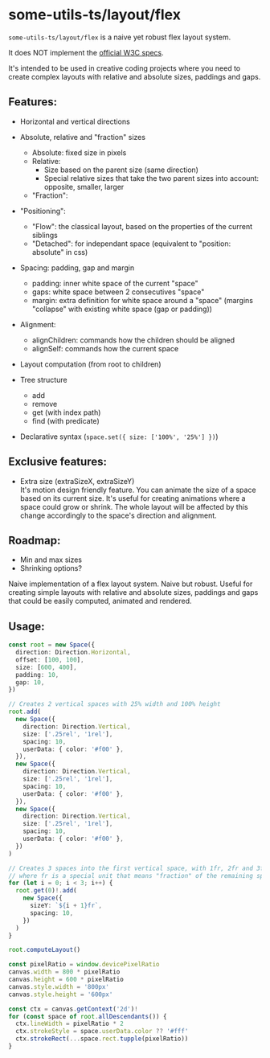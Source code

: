 # some-utils-ts/layout/flex

`some-utils-ts/layout/flex` is a naive yet robust flex layout system.

It does NOT implement the [official W3C specs](https://www.w3.org/TR/css-flexbox-1/).

It's intended to be used in creative coding projects where you need to create
complex layouts with relative and absolute sizes, paddings and gaps.

## Features:

- Horizontal and vertical directions

- Absolute, relative and "fraction" sizes

  - Absolute: fixed size in pixels
  - Relative:
    - Size based on the parent size (same direction)
    - Special relative sizes that take the two parent sizes into account: opposite, smaller, larger
  - "Fraction":

- "Positioning":

  - "Flow": the classical layout, based on the properties of the current siblings
  - "Detached": for independant space (equivalent to "position: absolute" in css)

- Spacing: padding, gap and margin

  - padding: inner white space of the current "space"
  - gaps: white space between 2 consecutives "space"
  - margin: extra definition for white space around a "space" (margins "collapse" with existing white space (gap or padding))

- Alignment:

  - alignChildren: commands how the children should be aligned
  - alignSelf: commands how the current space

- Layout computation (from root to children)

- Tree structure

  - add
  - remove
  - get (with index path)
  - find (with predicate)

- Declarative syntax (`space.set({ size: ['100%', '25%'] })`)

## Exclusive features:

- Extra size (extraSizeX, extraSizeY)  
  It's motion design friendly feature. You can animate the size of a space
  based on its current size. It's useful for creating animations where a space
  could grow or shrink. The whole layout will be affected by this change
  accordingly to the space's direction and alignment.

## Roadmap:

- Min and max sizes
- Shrinking options?

Naive implementation of a flex layout system. Naive but robust. Useful for
creating simple layouts with relative and absolute sizes, paddings and gaps
that could be easily computed, animated and rendered.

## Usage:

```ts
const root = new Space({
  direction: Direction.Horizontal,
  offset: [100, 100],
  size: [600, 400],
  padding: 10,
  gap: 10,
})

// Creates 2 vertical spaces with 25% width and 100% height
root.add(
  new Space({
    direction: Direction.Vertical,
    size: ['.25rel', '1rel'],
    spacing: 10,
    userData: { color: '#f00' },
  }),
  new Space({
    direction: Direction.Vertical,
    size: ['.25rel', '1rel'],
    spacing: 10,
    userData: { color: '#f00' },
  }),
  new Space({
    direction: Direction.Vertical,
    size: ['.25rel', '1rel'],
    spacing: 10,
    userData: { color: '#f00' },
  })
)

// Creates 3 spaces into the first vertical space, with 1fr, 2fr and 3fr height
// where fr is a special unit that means "fraction" of the remaining space
for (let i = 0; i < 3; i++) {
  root.get(0)!.add(
    new Space({
      sizeY: `${i + 1}fr`,
      spacing: 10,
    })
  )
}

root.computeLayout()

const pixelRatio = window.devicePixelRatio
canvas.width = 800 * pixelRatio
canvas.height = 600 * pixelRatio
canvas.style.width = '800px'
canvas.style.height = '600px'

const ctx = canvas.getContext('2d')!
for (const space of root.allDescendants()) {
  ctx.lineWidth = pixelRatio * 2
  ctx.strokeStyle = space.userData.color ?? '#fff'
  ctx.strokeRect(...space.rect.tupple(pixelRatio))
}
```
